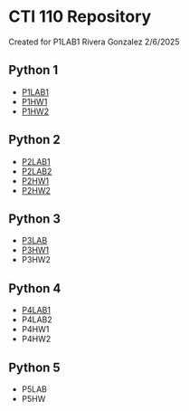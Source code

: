 # CTI 110 Repository
Created for P1LAB1
Rivera Gonzalez
2/6/2025

## Python 1
- [P1LAB1](https://github.com/luisdrg/cti110/blob/main/P1LAB1_RiveraGonzalezLuis.py)
- [P1HW1](https://github.com/luisdrg/cti110/blob/main/P1HW1_RiveraGonzalezLuis.py)
- [P1HW2](https://github.com/luisdrg/cti110/blob/main/P1HW2_RiveraGonzalezLuis.py)
  
## Python 2
- [P2LAB1](https://github.com/luisdrg/cti110/blob/main/P2LAB1_RiveraGonzalezLuis.py)
- [P2LAB2](https://github.com/luisdrg/cti110/blob/main/P2LAB2_RiveraGonzalezLuis.py)
- [P2HW1](https://github.com/luisdrg/cti110/blob/main/P2HW1_LuisRiveraGonzalez.py)
- [P2HW2](https://github.com/luisdrg/cti110/blob/main/P2HW2_RiveraGonzalezLuis.py)

## Python 3
- [P3LAB](https://github.com/luisdrg/cti110/blob/main/P3LAB_RiveraGonzalez.py)
- [P3HW1](https://github.com/luisdrg/cti110/blob/main/P3HW1_RiveraGonzalezLuis.py)
- P3HW2

## Python 4
- [P4LAB1](https://github.com/luisdrg/cti110/blob/main/P4Lab1_RiveraGonzalez.py)
- P4LAB2  
- P4HW1  
- P4HW2  

## Python 5
- P5LAB  
- P5HW
